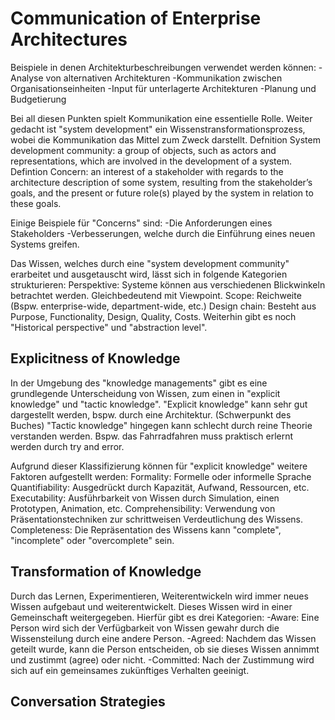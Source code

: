 # Communication of Enterprise Architectures
Beispiele in denen Architekturbeschreibungen verwendet werden können:
-Analyse von alternativen Architekturen
-Kommunikation zwischen Organisationseinheiten
-Input für unterlagerte Architekturen
-Planung und Budgetierung

Bei all diesen Punkten spielt Kommunikation eine essentielle Rolle. Weiter gedacht ist "system development" ein Wissenstransformationsprozess, wobei die Kommunikation das Mittel zum Zweck darstellt.
Defnition System development community: a group of objects, such as actors and representations, which are involved in the development of a system.
Defintion Concern: an interest of a stakeholder with regards to the architecture description of some system, resulting from the stakeholder’s goals, and the present or future role(s) played by the system in relation to these goals.

Einige Beispiele für "Concerns" sind:
-Die Anforderungen eines Stakeholders
-Verbesserungen, welche durch die Einführung eines neuen Systems greifen.

Das Wissen, welches durch eine "system development community" erarbeitet und ausgetauscht wird, lässt sich in folgende Kategorien strukturieren:
Perspektive: Systeme können aus verschiedenen Blickwinkeln betrachtet werden. Gleichbedeutend mit Viewpoint.
Scope: Reichweite (Bspw. enterprise-wide, department-wide, etc.)
Design chain: Besteht aus Purpose, Functionality, Design, Quality, Costs.
Weiterhin gibt es noch "Historical perspective" und "abstraction level".

## Explicitness of Knowledge
In der Umgebung des "knowledge managements" gibt es eine grundlegende Unterscheidung von Wissen, zum einen in "explicit knowledge" und "tactic knowledge".
"Explicit knowledge" kann sehr gut dargestellt werden, bspw. durch eine Architektur. (Schwerpunkt des Buches)
"Tactic knowledge" hingegen kann schlecht durch reine Theorie verstanden werden. Bspw. das Fahrradfahren muss praktisch erlernt werden durch try and error.

Aufgrund dieser Klassifizierung können für "explicit knowledge" weitere Faktoren aufgestellt werden:
Formality: Formelle oder informelle Sprache
Quantifiability: Ausgedrückt durch Kapazität, Aufwand, Ressourcen, etc.
Executability: Ausführbarkeit von Wissen durch Simulation, einen Prototypen, Animation, etc.
Comprehensibility: Verwendung von Präsentationstechniken zur schrittweisen Verdeutlichung des Wissens.
Completeness: Die Repräsentation des Wissens kann "complete", "incomplete" oder "overcomplete" sein.

## Transformation of Knowledge
Durch das Lernen, Experimentieren, Weiterentwickeln wird immer neues Wissen aufgebaut und weiterentwickelt.
Dieses Wissen wird in einer Gemeinschaft weitergegeben. Hierfür gibt es drei Kategorien:
-Aware: Eine Person wird sich der Verfügbarkeit von Wissen gewahr durch die Wissensteilung durch eine andere Person.
-Agreed: Nachdem das Wissen geteilt wurde, kann die Person entscheiden, ob sie dieses Wissen annimmt und zustimmt (agree) oder nicht.
-Committed: Nach der Zustimmung wird sich auf ein gemeinsames zukünftiges Verhalten geeinigt.

## Conversation Strategies